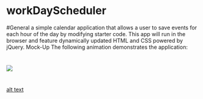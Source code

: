 # workDayScheduler
#General
a simple calendar application that allows a user to save events for each hour of the day by modifying starter code. This app will run in the browser and feature dynamically updated HTML and CSS powered by jQuery.
Mock-Up
The following animation demonstrates the application:
#
![](https://user-images.githubusercontent.com/72354925/106096323-f39a5380-60fa-11eb-80c6-e3d9dbade965.png)
#
[alt text](http://url/to/img.png)

